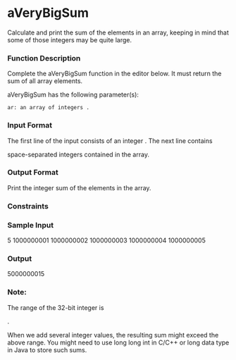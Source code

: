 # aVeryBigSum

Calculate and print the sum of the elements in an array, keeping in mind that some of those integers may be quite large.

### Function Description

Complete the aVeryBigSum function in the editor below. It must return the sum of all array elements.

aVeryBigSum has the following parameter(s):

    ar: an array of integers .

### Input Format

The first line of the input consists of an integer
.
The next line contains

space-separated integers contained in the array.

### Output Format

Print the integer sum of the elements in the array.

### Constraints

### Sample Input

5
1000000001 1000000002 1000000003 1000000004 1000000005

### Output

5000000015

### Note:

The range of the 32-bit integer is

.

When we add several integer values, the resulting sum might exceed the above range. You might need to use long long int in C/C++ or long data type in Java to store such sums. 
